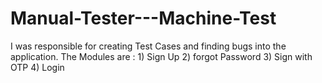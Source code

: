 # Manual-Tester---Machine-Test
I was responsible for creating Test Cases and finding bugs into the application. 
The Modules are : 1) Sign Up 2) forgot Password 3) Sign with OTP 4) Login 
